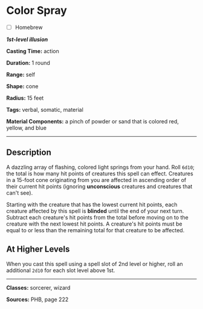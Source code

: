 # Color Spray

- [ ] Homebrew

***1st-level illusion***

**Casting Time:** action

**Duration:** 1 round

**Range:** self

**Shape:** cone

**Radius:** 15 feet

**Tags:** verbal, somatic, material

**Material Components:** a pinch of powder or sand that is colored red, yellow, and blue

---

## Description
A dazzling array of flashing, colored light springs from your hand.
Roll `6d10`; the total is how many hit points of creatures this spell can effect.
Creatures in a 15-foot cone originating from you are affected in ascending order of their current hit points (ignoring **unconscious** creatures and creatures that can't see).

Starting with the creature that has the lowest current hit points, each creature affected by this spell is **blinded** until the end of your next turn.
Subtract each creature's hit points from the total before moving on to the creature with the next lowest hit points.
A creature's hit points must be equal to or less than the remaining total for that creature to be affected.

## At Higher Levels
When you cast this spell using a spell slot of 2nd level or higher, roll an additional `2d10` for each slot level above 1st.

---

**Classes:** sorcerer, wizard

**Sources:** PHB, page 222
